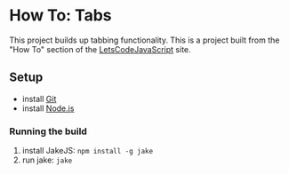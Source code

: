 # How To: Tabs

This project builds up tabbing functionality. This is a project built from the "How To" section of the  [LetsCodeJavaScript](http://www.letscodejavascript.com/) site.

## Setup

* install [Git](https://git-scm.com/)
* install [Node.js](https://nodejs.org/)

### Running the build

1. install JakeJS: `npm install -g jake`
2. run jake: `jake`
